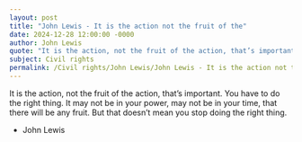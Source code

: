 ```yaml
---
layout: post
title: "John Lewis - It is the action not the fruit of the"
date: 2024-12-28 12:00:00 -0000
author: John Lewis
quote: "It is the action, not the fruit of the action, that’s important. You have to do the right thing. It may not be in your power, may not be in your time, that there will be any fruit. But that doesn’t mean you stop doing the right thing."
subject: Civil rights
permalink: /Civil rights/John Lewis/John Lewis - It is the action not the fruit of the
---
```


It is the action, not the fruit of the action, that’s important. You have to do the right thing. It may not be in your power, may not be in your time, that there will be any fruit. But that doesn’t mean you stop doing the right thing.

- John Lewis
